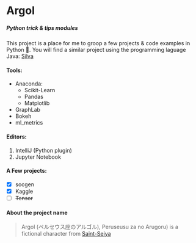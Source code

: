 # Argol
##### Python trick & tips modules
This project is a place for me to groop a few projects & code examples in Python :snake:.
You will find a similar project using the programming laguage Java: [Silva](https://github.com/DivLoic/Silva)

#### Tools:
- Anaconda:
  - Scikit-Learn
  - Pandas
  - Matplotlib 
- GraphLab
- Bokeh
- ml_metrics

#### Editors:
1. IntelliJ (Python plugin)
2. Jupyter Notebook

#### A Few projects:
- [X] socgen
- [X] Kaggle
- [ ] ~~Tensor~~

#### About the project name
>Argol (ペルセウス座のアルゴル), Peruseusu za no Arugoru) is a fictional character from [Saint-Seiya](https://en.wikipedia.org/wiki/Saint_Seiya)
